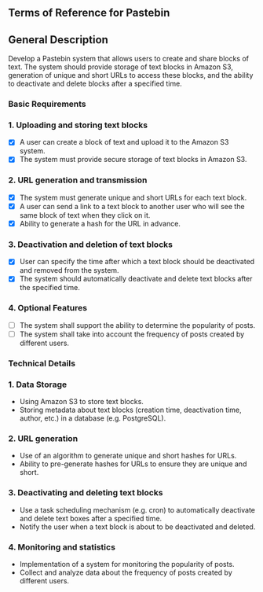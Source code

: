 ## Terms of Reference for Pastebin

## General Description
Develop a Pastebin system that allows users to create and share blocks of text. The system should provide storage of text blocks in Amazon S3, generation of unique and short URLs to access these blocks, and the ability to deactivate and delete blocks after a specified time.

### Basic Requirements

### 1. Uploading and storing text blocks
- [x] A user can create a block of text and upload it to the Amazon S3 system.
- [x] The system must provide secure storage of text blocks in Amazon S3.

### 2. URL generation and transmission
- [x] The system must generate unique and short URLs for each text block.
- [x] A user can send a link to a text block to another user who will see the same block of text when they click on it.
- [x] Ability to generate a hash for the URL in advance.

### 3. Deactivation and deletion of text blocks
- [x] User can specify the time after which a text block should be deactivated and removed from the system.
- [x] The system should automatically deactivate and delete text blocks after the specified time.

### 4. Optional Features
- [ ] The system shall support the ability to determine the popularity of posts.
- [ ] The system shall take into account the frequency of posts created by different users.

### Technical Details

### 1. Data Storage
- Using Amazon S3 to store text blocks.
- Storing metadata about text blocks (creation time, deactivation time, author, etc.) in a database (e.g. PostgreSQL).

### 2. URL generation
- Use of an algorithm to generate unique and short hashes for URLs.
- Ability to pre-generate hashes for URLs to ensure they are unique and short.

### 3. Deactivating and deleting text blocks
- Use a task scheduling mechanism (e.g. cron) to automatically deactivate and delete text boxes after a specified time.
- Notify the user when a text block is about to be deactivated and deleted.

### 4. Monitoring and statistics
- Implementation of a system for monitoring the popularity of posts.
- Collect and analyze data about the frequency of posts created by different users.


